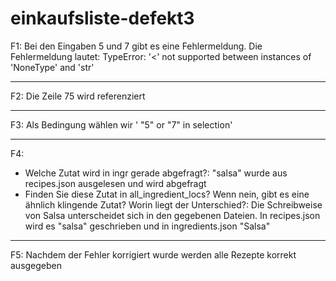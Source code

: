 # einkaufsliste-defekt3

F1: Bei den Eingaben 5 und 7 gibt es eine Fehlermeldung. Die Fehlermeldung lautet: TypeError: '<' not supported between instances of 'NoneType' and 'str'

---

F2: Die Zeile 75 wird referenziert

---

F3: Als Bedingung wählen wir ' "5" or "7" in selection'

---

F4:

- Welche Zutat wird in ingr gerade abgefragt?: "salsa" wurde aus recipes.json ausgelesen und wird abgefragt
- Finden Sie diese Zutat in all_ingredient_locs? Wenn nein, gibt es eine ähnlich klingende Zutat? Worin liegt der Unterschied?: Die Schreibweise von Salsa unterscheidet sich in den gegebenen Dateien. In recipes.json wird es "salsa" geschrieben und in ingredients.json "Salsa"

---

F5: Nachdem der Fehler korrigiert wurde werden alle Rezepte korrekt ausgegeben
